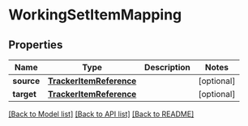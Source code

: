 # WorkingSetItemMapping

## Properties
Name | Type | Description | Notes
------------ | ------------- | ------------- | -------------
**source** | [**TrackerItemReference**](TrackerItemReference.md) |  | [optional] 
**target** | [**TrackerItemReference**](TrackerItemReference.md) |  | [optional] 

[[Back to Model list]](../README.md#documentation-for-models) [[Back to API list]](../README.md#documentation-for-api-endpoints) [[Back to README]](../README.md)

